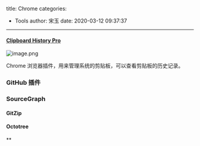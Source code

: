title: Chrome
categories:
 - Tools
author: 宋玉
date: 2020-03-12 09:37:37
---

#### [Clipboard History Pro](https://chrome.google.com/webstore/detail/clipboard-history-pro-bes/ajiejmhbejpdgkkigpddefnjmgcbkenk)
![image.png](https://cdn.nlark.com/yuque/0/2020/png/394169/1583544024861-286c33f8-44f8-4a99-8f65-d2961713a4ff.png#align=left&display=inline&height=200&name=image.png&originHeight=400&originWidth=640&size=204083&status=done&style=none&width=320)

Chrome 浏览器插件，用来管理系统的剪贴板，可以查看剪贴板的历史记录。


### GitHub 插件

### SourceGraph

#### GitZip

#### Octotree
**
